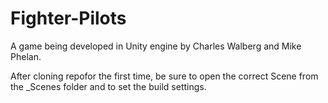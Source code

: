 # Fighter-Pilots
A game being developed in Unity engine by Charles Walberg and Mike Phelan.


After cloning repofor the first time, be sure to open the correct Scene from the _Scenes folder and to set the build settings.
